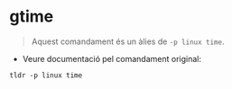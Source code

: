 # gtime

> Aquest comandament és un àlies de `-p linux time`.

- Veure documentació pel comandament original:

`tldr -p linux time`
